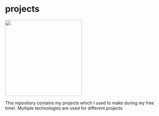 # projects

<img src= "https://user-images.githubusercontent.com/24871433/120782771-c72c9300-c543-11eb-9c5a-ae43fdd89256.png" width = "250" height = "250" align = "center"></img>


This repository contains my projects which I used to make during my free time!. Multiple technologies are used for different projects



